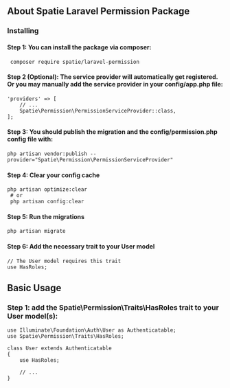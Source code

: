 

## About Spatie Laravel Permission Package

### Installing

#### Step 1: You can install the package via composer:
```
 composer require spatie/laravel-permission
 ```
#### Step 2 (Optional): The service provider will automatically get registered. Or you may manually add the service provider in your config/app.php file:

```
'providers' => [
    // ...
    Spatie\Permission\PermissionServiceProvider::class,
];

```
#### Step 3: You should publish the migration and the config/permission.php config file with:

```
php artisan vendor:publish --provider="Spatie\Permission\PermissionServiceProvider"
```

#### Step 4: Clear your config cache


```
php artisan optimize:clear
 # or
 php artisan config:clear
```

#### Step 5: Run the migrations
```
php artisan migrate
```

#### Step 6: Add the necessary trait to your User model
```
// The User model requires this trait
use HasRoles;
```


## Basic Usage
### Step 1: add the Spatie\Permission\Traits\HasRoles trait to your User model(s):

```
use Illuminate\Foundation\Auth\User as Authenticatable;
use Spatie\Permission\Traits\HasRoles;

class User extends Authenticatable
{
    use HasRoles;

    // ...
}
```